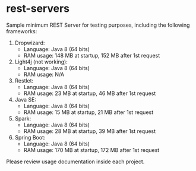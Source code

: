 # rest-servers
Sample minimum REST Server for testing purposes, including the following frameworks:
1. Dropwizard:
    - Language: Java 8 (64 bits)
    - RAM usage: 148 MB at startup, 152 MB after 1st request
2. Light4j (not working):
     - Language: Java 8 (64 bits)
     - RAM usage: N/A
3. Restlet:
     - Language: Java 8 (64 bits)
     - RAM usage: 23 MB at startup, 46 MB after 1st request
4. Java SE:
     - Language: Java 8 (64 bits)
     - RAM usage: 15 MB at startup, 21 MB after 1st request
5. Spark:
     - Language: Java 8 (64 bits)
     - RAM usage: 28 MB at startup, 39 MB after 1st request
6. Spring Boot:
     - Language: Java 8 (64 bits)
     - RAM usage: 170 MB at startup, 172 MB after 1st request

Please review usage documentation inside each project.
